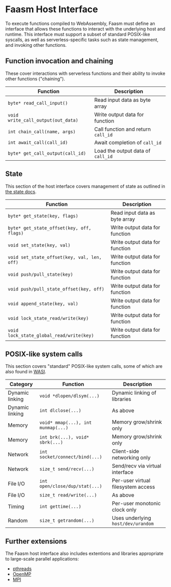# Faasm Host Interface

To execute functions compiled to WebAssembly, Faasm must define an interface
that allows these functions to interact with the underlying host and runtime.
This interface must support a subset of standard POSIX-like syscalls, as well 
as serverless-specific tasks such as state management, and invoking other 
functions.

## Function invocation and chaining

These cover interactions with serverless functions and their ability to invoke
other functions ("chaining").

| Function | Description  |
|---|---|
| `byte* read_call_input()` | Read input data as byte array | 
| `void write_call_output(out_data)` | Write output data for function |
| `int chain_call(name, args)` | Call function and return `call_id` |
| `int await_call(call_id)` | Await completion of `call_id` |
| `byte* get_call_output(call_id)` | Load the output data of `call_id` |

## State

This section of the host interface covers management of state as outlined in 
[the state docs](state.md).

| Function | Description  |
|---|---|
| `byte* get_state(key, flags)` | Read input data as byte array | 
| `byte* get_state_offset(key, off, flags)` | Write output data for function |
| `void set_state(key, val)` | Write output data for function |
| `void set_state_offset(key, val, len, off)` | Write output data for function |
| `void push/pull_state(key)` | Write output data for function |
| `void push/pull_state_offset(key, off)` | Write output data for function |
| `void append_state(key, val)` | Write output data for function |
| `void lock_state_read/write(key)` | Write output data for function |
| `void lock_state_global_read/write(key)` | Write output data for function |

## POSIX-like system calls

This section covers "standard" POSIX-like system calls, some of which are also found 
in [WASI](https://wasi.dev/).

| Category | Function | Description  |
|---|---|---|
| Dynamic linking | `void *dlopen/dlsym(...)` | Dynamic linking of libraries | 
| Dynamic linking | `int dlclose(...)` | As above |
| Memory | `void* mmap(...), int munmap(...)` | Memory grow/shrink only |
| Memory | `int brk(...), void* sbrk(...)` | Memory grow/shrink only |
| Network | `int socket/connect/bind(...)` | Client-side networking only |
| Network | `size_t send/recv(...)` | Send/recv via virtual interface |
| File I/O | `int open/close/dup/stat(...)` | Per-user virtual filesystem access |
| File I/O | `size_t read/write(...)` | As above |
| Timing | `int gettime(...)` | Per-user monotonic clock only |
| Random | `size_t getrandom(...)` | Uses underlying `host/dev/urandom` |
  
 ## Further extensions
  
 The Faasm host interface also includes extentions and libraries appropriate 
 to large-scale parallel applications: 
 
 - [pthreads](threads.md)
 - [OpenMP](openmp.md) 
 - [MPI](mpi.md) 
  